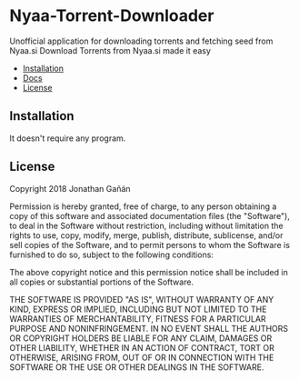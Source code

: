 # Nyaa-Torrent-Downloader

Unofficial application for downloading torrents and fetching seed from Nyaa.si
Download Torrents from Nyaa.si made it easy

* [Installation](#installation)
* [Docs](https://github.com/Jonirulah/Nyaa-Torrent-Downloader/wiki)
* [License](#license)


## Installation

It doesn't require any program.

## License

Copyright 2018 Jonathan Gañán

Permission is hereby granted, free of charge, to any person obtaining a copy of this software and associated documentation files (the "Software"), to deal in the Software without restriction, including without limitation the rights to use, copy, modify, merge, publish, distribute, sublicense, and/or sell copies of the Software, and to permit persons to whom the Software is furnished to do so, subject to the following conditions:

The above copyright notice and this permission notice shall be included in all copies or substantial portions of the Software.

THE SOFTWARE IS PROVIDED "AS IS", WITHOUT WARRANTY OF ANY KIND, EXPRESS OR IMPLIED, INCLUDING BUT NOT LIMITED TO THE WARRANTIES OF MERCHANTABILITY, FITNESS FOR A PARTICULAR PURPOSE AND NONINFRINGEMENT. IN NO EVENT SHALL THE AUTHORS OR COPYRIGHT HOLDERS BE LIABLE FOR ANY CLAIM, DAMAGES OR OTHER LIABILITY, WHETHER IN AN ACTION OF CONTRACT, TORT OR OTHERWISE, ARISING FROM, OUT OF OR IN CONNECTION WITH THE SOFTWARE OR THE USE OR OTHER DEALINGS IN THE SOFTWARE.
